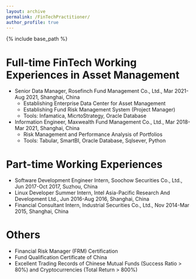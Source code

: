 ```yaml
---
layout: archive
permalink: /FinTechPractitioner/
author_profile: true
---
```


{% include base_path %}

Full-time FinTech Working Experiences in Asset Management
======
* Senior Data Manager, Rosefinch Fund Management Co., Ltd., Mar 2021-Aug 2021, Shanghai, China  
  * Establishing Enterprise Data Center for Asset Management
  * Establishing Fund Risk Management System (Project Manager)
  * Tools: Infamatica, MicrtoStrategy, Oracle Database
* Information Engineer, Maxwealth Fund Management Co., Ltd., Mar 2018-Mar 2021, Shanghai, China  
  * Risk Management and Performance Analysis of Portfolios
  * Tools: Tabular, SmartBI, Oracle Database, Sqlsever, Python

Part-time Working Experiences
======
* Software Development Engineer Intern, Soochow Securities Co., Ltd., Jun 2017-Oct 2017, Suzhou, China
* Linux Developer Summer Intern, Intel Asia-Pacific Research And Development Ltd., Jun 2016-Aug 2016, Shanghai, China
* Financial Consultant Intern, Industrial Securities Co., Ltd., Nov 2014-Mar 2015, Shanghai, China
  
Others 
======
* Financial Risk Manager (FRM) Certification
* Fund Qualification Certificate of China
* Excellent Trading Records of Chinese Mutual Funds (Success Ratio > 80%) and Cryptocurrencies (Total Return > 800%)
